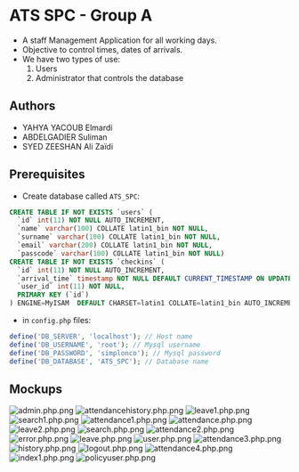# ATS SPC - Group A

- A staff Management Application for all working days.
- Objective to control times, dates of arrivals.
- We have two types of use:
   1. Users
   2. Administrator that controls the database

## Authors

- YAHYA YACOUB Elmardi
- ABDELGADIER Suliman
- SYED ZEESHAN Ali Zaïdi

## Prerequisites

- Create database called `ATS_SPC`:
```sql
CREATE TABLE IF NOT EXISTS `users` (
  `id` int(11) NOT NULL AUTO_INCREMENT,
  `name` varchar(100) COLLATE latin1_bin NOT NULL,
  `surname` varchar(100) COLLATE latin1_bin NOT NULL,
  `email` varchar(200) COLLATE latin1_bin NOT NULL,
  `passcode` varchar(100) COLLATE latin1_bin NOT NULL)
CREATE TABLE IF NOT EXISTS `checkins` (
  `id` int(11) NOT NULL AUTO_INCREMENT,
  `arrival_time` timestamp NOT NULL DEFAULT CURRENT_TIMESTAMP ON UPDATE CURRENT_TIMESTAMP,
  `user_id` int(11) NOT NULL,
  PRIMARY KEY (`id`)
) ENGINE=MyISAM  DEFAULT CHARSET=latin1 COLLATE=latin1_bin AUTO_INCREMENT=28 ;
```
- in `config.php` files:
```php
define('DB_SERVER', 'localhost'); // Host name
define('DB_USERNAME', 'root'); // Mysql username
define('DB_PASSWORD', 'simplonco'); // Mysql password
define('DB_DATABASE', 'ATS_SPC'); // Database name
```

## Mockups

![admin.php.png ](mockups/admin.php.png )
![attendancehistory.php.png ](mockups/attendancehistory.php.png )
![leave1.php.png ](mockups/leave1.php.png )
![search1.php.png](mockups/search1.php.png)
![attendance1.php.png ](mockups/attendance1.php.png )
![attendance.php.png ](mockups/attendance.php.png )
![leave2.php.png ](mockups/leave2.php.png )
![search.php.png](mockups/search.php.png)
![attendance2.php.png ](mockups/attendance2.php.png )
![error.php.png ](mockups/error.php.png )
![leave.php.png ](mockups/leave.php.png )
![user.php.png](mockups/user.php.png)
![attendance3.php.png ](mockups/attendance3.php.png )
![history.php.png ](mockups/history.php.png )
![logout.php.png](mockups/logout.php.png)
![attendance4.php.png ](mockups/attendance4.php.png )
![index1.php.png ](mockups/index1.php.png )
![policyuser.php.png](mockups/policyuser.php.png)
